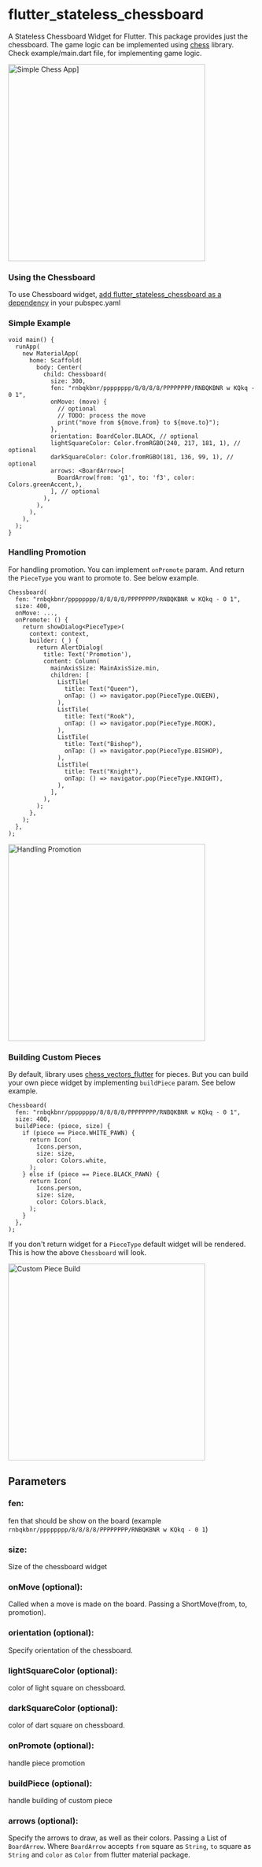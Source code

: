 # flutter_stateless_chessboard

A Stateless Chessboard Widget for Flutter. This package provides just the chessboard. The game logic can be implemented using [chess](https://pub.dev/packages/chess) library. Check example/main.dart file, for implementing game logic.

<img src="https://github.com/varunpvp/flutter_chessboard/blob/main/preview.gif" alt="Simple Chess App]" width="400"/>

### Using the Chessboard

To use Chessboard widget, [add flutter_stateless_chessboard as a dependency](https://pub.dev/packages/flutter_stateless_chessboard/install) in your pubspec.yaml

### Simple Example

```
void main() {
  runApp(
    new MaterialApp(
      home: Scaffold(
        body: Center(
          child: Chessboard(
            size: 300,
            fen: "rnbqkbnr/pppppppp/8/8/8/8/PPPPPPPP/RNBQKBNR w KQkq - 0 1",
            onMove: (move) {
              // optional
              // TODO: process the move
              print("move from ${move.from} to ${move.to}");
            },
            orientation: BoardColor.BLACK, // optional
            lightSquareColor: Color.fromRGBO(240, 217, 181, 1), // optional
            darkSquareColor: Color.fromRGBO(181, 136, 99, 1), // optional
            arrows: <BoardArrow>[
              BoardArrow(from: 'g1', to: 'f3', color: Colors.greenAccent,),
            ], // optional
          ),
        ),
      ),
    ),
  );
}

```

### Handling Promotion

For handling promotion. You can implement `onPromote` param. And return the `PieceType` you want to promote to. See below example.

```
Chessboard(
  fen: "rnbqkbnr/pppppppp/8/8/8/8/PPPPPPPP/RNBQKBNR w KQkq - 0 1",
  size: 400,
  onMove: ...,
  onPromote: () {
    return showDialog<PieceType>(
      context: context,
      builder: (_) {
        return AlertDialog(
          title: Text('Promotion'),
          content: Column(
            mainAxisSize: MainAxisSize.min,
            children: [
              ListTile(
                title: Text("Queen"),
                onTap: () => navigator.pop(PieceType.QUEEN),
              ),
              ListTile(
                title: Text("Rook"),
                onTap: () => navigator.pop(PieceType.ROOK),
              ),
              ListTile(
                title: Text("Bishop"),
                onTap: () => navigator.pop(PieceType.BISHOP),
              ),
              ListTile(
                title: Text("Knight"),
                onTap: () => navigator.pop(PieceType.KNIGHT),
              ),
            ],
          ),
        );
      },
    );
  },
);
```

<img src="https://github.com/varunpvp/flutter_chessboard/blob/main/promotion.gif" alt="Handling Promotion" width="400"/>

### Building Custom Pieces

By default, library uses [chess_vectors_flutter](https://pub.dev/packages/chess_vectors_flutter) for pieces. But you can build your own piece widget by implementing `buildPiece` param. See below example.

```
Chessboard(
  fen: "rnbqkbnr/pppppppp/8/8/8/8/PPPPPPPP/RNBQKBNR w KQkq - 0 1",
  size: 400,
  buildPiece: (piece, size) {
    if (piece == Piece.WHITE_PAWN) {
      return Icon(
        Icons.person,
        size: size,
        color: Colors.white,
      );
    } else if (piece == Piece.BLACK_PAWN) {
      return Icon(
        Icons.person,
        size: size,
        color: Colors.black,
      );
    }
  },
);
```

If you don't return widget for a `PieceType` default widget will be rendered. This is how the above `Chessboard` will look.

<img src="https://github.com/varunpvp/flutter_chessboard/blob/main/custom-pieces.png" alt="Custom Piece Build" width="400"/>

## Parameters

### fen:

fen that should be show on the board (example `rnbqkbnr/pppppppp/8/8/8/8/PPPPPPPP/RNBQKBNR w KQkq - 0 1`)

### size:

Size of the chessboard widget

### onMove (optional):

Called when a move is made on the board. Passing a ShortMove(from, to, promotion).

### orientation (optional):

Specify orientation of the chessboard.

### lightSquareColor (optional):

color of light square on chessboard.

### darkSquareColor (optional):

color of dart square on chessboard.

### onPromote (optional):

handle piece promotion

### buildPiece (optional):

handle building of custom piece

### arrows (optional):

Specify the arrows to draw, as well as their colors. Passing a List of `BoardArrow`. Where `BoardArrow` accepts `from` square as `String`, `to` square as `String` and `color` as `Color` from flutter material package.
